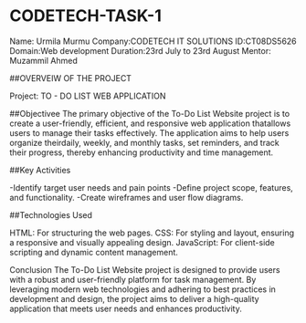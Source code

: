 # CODETECH-TASK-1
Name: Urmila Murmu
Company:CODETECH IT SOLUTIONS
ID:CT08DS5626
Domain:Web development
Duration:23rd July to 23rd August
Mentor: Muzammil Ahmed

##OVERVEIW OF THE PROJECT

Project: TO - DO LIST WEB APPLICATION



##Objectivee The primary objective of the To-Do List Website project is to create a user-friendly, efficient, and responsive web application thatallows users to manage their tasks effectively. The application aims to help users organize theirdaily, weekly, and monthly tasks, set reminders, and track their progress, thereby enhancing productivity and time management.

##Key Activities

-Identify target user needs and pain points -Define project scope, features, and functionality. -Create wireframes and user flow diagrams.

##Technologies Used

HTML: For structuring the web pages. CSS: For styling and layout, ensuring a responsive and visually appealing design. JavaScript: For client-side scripting and dynamic content management.

Conclusion The To-Do List Website project is designed to provide users with a robust and user-friendly platform for task management. By leveraging modern web technologies and adhering to best practices in development and design, the project aims to deliver a high-quality application that meets user needs and enhances productivity.

